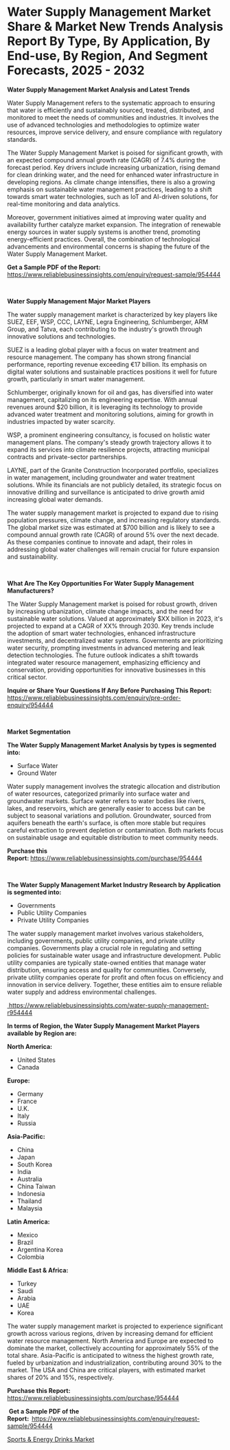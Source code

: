 <p><h1>Water Supply Management Market Share & Market New Trends Analysis Report By Type, By Application, By End-use, By Region, And Segment Forecasts, 2025 - 2032</h1></p><p><strong>Water Supply Management Market Analysis and Latest Trends</strong></p>
<p><p>Water Supply Management refers to the systematic approach to ensuring that water is efficiently and sustainably sourced, treated, distributed, and monitored to meet the needs of communities and industries. It involves the use of advanced technologies and methodologies to optimize water resources, improve service delivery, and ensure compliance with regulatory standards. </p><p>The Water Supply Management Market is poised for significant growth, with an expected compound annual growth rate (CAGR) of 7.4% during the forecast period. Key drivers include increasing urbanization, rising demand for clean drinking water, and the need for enhanced water infrastructure in developing regions. As climate change intensifies, there is also a growing emphasis on sustainable water management practices, leading to a shift towards smart water technologies, such as IoT and AI-driven solutions, for real-time monitoring and data analytics. </p><p>Moreover, government initiatives aimed at improving water quality and availability further catalyze market expansion. The integration of renewable energy sources in water supply systems is another trend, promoting energy-efficient practices. Overall, the combination of technological advancements and environmental concerns is shaping the future of the Water Supply Management Market.</p></p>
<p><strong>Get a Sample PDF of the Report:&nbsp;</strong> <a href="https://www.reliablebusinessinsights.com/enquiry/request-sample/954444?utm_campaign=2768&utm_medium=2&utm_source=Github&utm_content=ia&utm_term=07032025&utm_id=water-supply-management">https://www.reliablebusinessinsights.com/enquiry/request-sample/954444</a></p>
<p>&nbsp;</p>
<p><strong>Water Supply Management Major Market Players</strong></p>
<p><p>The water supply management market is characterized by key players like SUEZ, EEF, WSP, CCC, LAYNE, Legra Engineering, Schlumberger, ARM Group, and Tatva, each contributing to the industry's growth through innovative solutions and technologies.</p><p>SUEZ is a leading global player with a focus on water treatment and resource management. The company has shown strong financial performance, reporting revenue exceeding €17 billion. Its emphasis on digital water solutions and sustainable practices positions it well for future growth, particularly in smart water management.</p><p>Schlumberger, originally known for oil and gas, has diversified into water management, capitalizing on its engineering expertise. With annual revenues around $20 billion, it is leveraging its technology to provide advanced water treatment and monitoring solutions, aiming for growth in industries impacted by water scarcity.</p><p>WSP, a prominent engineering consultancy, is focused on holistic water management plans. The company's steady growth trajectory allows it to expand its services into climate resilience projects, attracting municipal contracts and private-sector partnerships.</p><p>LAYNE, part of the Granite Construction Incorporated portfolio, specializes in water management, including groundwater and water treatment solutions. While its financials are not publicly detailed, its strategic focus on innovative drilling and surveillance is anticipated to drive growth amid increasing global water demands.</p><p>The water supply management market is projected to expand due to rising population pressures, climate change, and increasing regulatory standards. The global market size was estimated at $700 billion and is likely to see a compound annual growth rate (CAGR) of around 5% over the next decade. As these companies continue to innovate and adapt, their roles in addressing global water challenges will remain crucial for future expansion and sustainability.</p></p>
<p>&nbsp;</p>
<p><strong>What Are The Key Opportunities For Water Supply Management Manufacturers?</strong></p>
<p><p>The Water Supply Management market is poised for robust growth, driven by increasing urbanization, climate change impacts, and the need for sustainable water solutions. Valued at approximately $XX billion in 2023, it's projected to expand at a CAGR of XX% through 2030. Key trends include the adoption of smart water technologies, enhanced infrastructure investments, and decentralized water systems. Governments are prioritizing water security, prompting investments in advanced metering and leak detection technologies. The future outlook indicates a shift towards integrated water resource management, emphasizing efficiency and conservation, providing opportunities for innovative businesses in this critical sector.</p></p>
<p><strong>Inquire or Share Your Questions If Any Before Purchasing This Report:</strong> <a href="https://www.reliablebusinessinsights.com/enquiry/pre-order-enquiry/954444?utm_campaign=2768&utm_medium=2&utm_source=Github&utm_content=ia&utm_term=07032025&utm_id=water-supply-management">https://www.reliablebusinessinsights.com/enquiry/pre-order-enquiry/954444</a></p>
<p>&nbsp;</p>
<p><strong>Market Segmentation</strong></p>
<p><strong>The Water Supply Management Market Analysis by types is segmented into:</strong></p>
<p><ul><li>Surface Water</li><li>Ground Water</li></ul></p>
<p><p>Water supply management involves the strategic allocation and distribution of water resources, categorized primarily into surface water and groundwater markets. Surface water refers to water bodies like rivers, lakes, and reservoirs, which are generally easier to access but can be subject to seasonal variations and pollution. Groundwater, sourced from aquifers beneath the earth's surface, is often more stable but requires careful extraction to prevent depletion or contamination. Both markets focus on sustainable usage and equitable distribution to meet community needs.</p></p>
<p><strong>Purchase this Report:&nbsp;</strong><a href="https://www.reliablebusinessinsights.com/purchase/954444?utm_campaign=2768&utm_medium=2&utm_source=Github&utm_content=ia&utm_term=07032025&utm_id=water-supply-management">https://www.reliablebusinessinsights.com/purchase/954444</a></p>
<p>&nbsp;</p>
<p><strong>The Water Supply Management Market Industry Research by Application is segmented into:</strong></p>
<p><ul><li>Governments</li><li>Public Utility Companies</li><li>Private Utility Companies</li></ul></p>
<p><p>The water supply management market involves various stakeholders, including governments, public utility companies, and private utility companies. Governments play a crucial role in regulating and setting policies for sustainable water usage and infrastructure development. Public utility companies are typically state-owned entities that manage water distribution, ensuring access and quality for communities. Conversely, private utility companies operate for profit and often focus on efficiency and innovation in service delivery. Together, these entities aim to ensure reliable water supply and address environmental challenges.</p></p>
<p><a href="https://www.reliablebusinessinsights.com/water-supply-management-r954444?utm_campaign=2768&utm_medium=2&utm_source=Github&utm_content=ia&utm_term=07032025&utm_id=water-supply-management">&nbsp;https://www.reliablebusinessinsights.com/water-supply-management-r954444</a></p>
<p><strong>In terms of Region, the Water Supply Management Market Players available by Region are:</strong></p>
<p>
    <p> <strong> North America: </strong>
        <ul>
            <li>United States</li>
            <li>Canada</li>
        </ul>
        </p> 
    <p> <strong> Europe: </strong>
        <ul>
            <li>Germany</li>
            <li>France</li>
            <li>U.K.</li>
            <li>Italy</li>
            <li>Russia</li>
        </ul>
        </p> 
    <p> <strong> Asia-Pacific: </strong>
        <ul>
            <li>China</li>
            <li>Japan</li>
            <li>South Korea</li>
            <li>India</li>
            <li>Australia</li>
            <li>China Taiwan</li>
            <li>Indonesia</li>
            <li>Thailand</li>
            <li>Malaysia</li>
        </ul>
        </p> 
    <p> <strong> Latin America: </strong>
        <ul>
            <li>Mexico</li>
            <li>Brazil</li>
            <li>Argentina Korea</li>
            <li>Colombia</li>
        </ul>
        </p> 
    <p> <strong> Middle East & Africa: </strong>
        <ul>
            <li>Turkey</li>
            <li>Saudi</li>
            <li>Arabia</li>
            <li>UAE</li>
            <li>Korea</li>
        </ul>
    </p>
    </p>
<p><p>The water supply management market is projected to experience significant growth across various regions, driven by increasing demand for efficient water resource management. North America and Europe are expected to dominate the market, collectively accounting for approximately 55% of the total share. Asia-Pacific is anticipated to witness the highest growth rate, fueled by urbanization and industrialization, contributing around 30% to the market. The USA and China are critical players, with estimated market shares of 20% and 15%, respectively.</p></p>
<p><strong>Purchase this Report: </strong><a href="https://www.reliablebusinessinsights.com/purchase/954444?utm_campaign=2768&utm_medium=2&utm_source=Github&utm_content=ia&utm_term=07032025&utm_id=water-supply-management">https://www.reliablebusinessinsights.com/purchase/954444</a></p>
<p>&nbsp;<strong>Get a Sample PDF of the Report:&nbsp;&nbsp;</strong><a href="https://www.reliablebusinessinsights.com/enquiry/request-sample/954444?utm_campaign=2768&utm_medium=2&utm_source=Github&utm_content=ia&utm_term=07032025&utm_id=water-supply-management">https://www.reliablebusinessinsights.com/enquiry/request-sample/954444</a></p>
<p><strong></strong></p>
<p><p><a href="https://github.com/tashiafun920/Market-Research-Report-List-1/blob/main/sports-energy-drinks-market.md?utm_campaign=2768&utm_medium=2&utm_source=Github&utm_content=ia&utm_term=07032025&utm_id=water-supply-management">Sports & Energy Drinks Market</a></p></p>